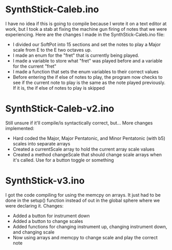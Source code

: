 # SynthStick-Caleb.ino
I have no idea if this is going to compile because I wrote it on a text editor at work, but I took a stab at fixing the machine gun firing of notes that we were experiencing. Here are the changes I made in the SynthStick-Caleb.ino file:

- I divided our SoftPot into 15 sections and set the notes to play a Major scale from E to the E two octaves up.
- I made an enum for the "fret" that is currently being played.
- I made a variable to store what "fret" was played before and a variable for the current "fret"
- I made a function that sets the enum variables to their correct values
- Before entering the if else of notes to play, the program now checks to see if the current note to play is the same as the note played previously. If it is, the if else of notes to play is skipped

# SynthStick-Caleb-v2.ino
Still unsure if it'll compile/is syntactically correct, but... More changes implemented:

- Hard coded the Major, Major Pentatonic, and Minor Pentatonic (with b5) scales into separate arrays
- Created a currentScale array to hold the current array scale values
- Created a method changeScale that should change scale arrays when it's called. Use for a button toggle or something

# SynthStick-v3.ino
I got the code compiling for using the memcpy on arrays. It just had to be done in the setup() function instead of out in the global sphere where we were declaring it. Changes:

- Added a button for instrument down
- Added a button to change scales
- Added functions for changing instrument up, changing instrument down, and changing scale
- Now using arrays and memcpy to change scale and play the correct note
